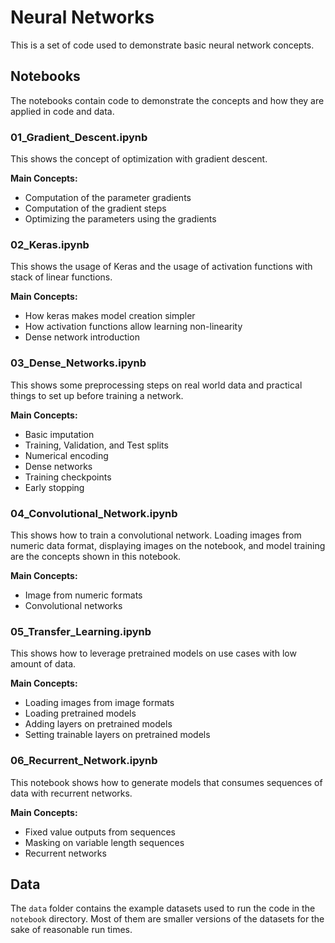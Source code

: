 # Neural Networks

This is a set of code used to demonstrate basic neural network concepts.

## Notebooks

The notebooks contain code to demonstrate the concepts and how they are 
applied in code and data.

### 01_Gradient_Descent.ipynb

This shows the concept of optimization with gradient descent. 

**Main Concepts:**

*   Computation of the parameter gradients
*   Computation of the gradient steps
*   Optimizing the parameters using the gradients

### 02_Keras.ipynb

This shows the usage of Keras and the usage of activation functions with
stack of linear functions.

**Main Concepts:**

*   How keras makes model creation simpler
*   How activation functions allow learning non-linearity
*   Dense network introduction

### 03_Dense_Networks.ipynb

This shows some preprocessing steps on real world data and practical things
to set up before training a network.

**Main Concepts:**

*   Basic imputation
*   Training, Validation, and Test splits
*   Numerical encoding
*   Dense networks
*   Training checkpoints
*   Early stopping

### 04_Convolutional_Network.ipynb

This shows how to train a convolutional network. Loading images from numeric
data format, displaying images on the notebook, and model training are the
concepts shown in this notebook.

**Main Concepts:**

*   Image from numeric formats
*   Convolutional networks

### 05_Transfer_Learning.ipynb

This shows how to leverage pretrained models on use cases with low amount of
data.

**Main Concepts:**

*   Loading images from image formats
*   Loading pretrained models
*   Adding layers on pretrained models
*   Setting trainable layers on pretrained models

### 06_Recurrent_Network.ipynb

This notebook shows how to generate models that consumes sequences of data 
with recurrent networks.

**Main Concepts:**

*   Fixed value outputs from sequences
*   Masking on variable length sequences
*   Recurrent networks

## Data

The `data` folder contains the example datasets used to run the code in the
`notebook` directory. Most of them are smaller versions of the datasets for
the sake of reasonable run times.
